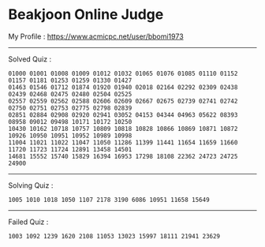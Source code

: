 # Beakjoon Online Judge

My Profile : https://www.acmicpc.net/user/bbomi1973

---

Solved Quiz : 
```
01000 01001 01008 01009 01012 01032 01065 01076 01085 01110 01152 01157 01181 01253 01259 01330 01427 
01463 01546 01712 01874 01920 01940 02018 02164 02292 02309 02438 02439 02468 02475 02480 02504 02525
02557 02559 02562 02588 02606 02609 02667 02675 02739 02741 02742 02750 02751 02753 02775 02798 02839
02851 02884 02908 02920 02941 03052 04153 04344 04963 05622 08393 08958 09012 09498 10171 10172 10250
10430 10162 10718 10757 10809 10818 10828 10866 10869 10871 10872 10926 10950 10951 10952 10989 10998
11004 11021 11022 11047 11050 11286 11399 11441 11654 11659 11660 11720 11723 11724 12891 13458 14501 
14681 15552 15740 15829 16394 16953 17298 18108 22362 24723 24725 24900
```

---

Solving Quiz :
```
1005 1010 1018 1050 1107 2178 3190 6086 10951 11658 15649
```

---

Failed Quiz :
```
1003 1092 1239 1620 2108 11053 13023 15997 18111 21941 23629
```